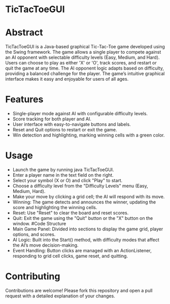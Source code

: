 # TicTacToeGUI
# Abstract
TicTacToeGUI is a Java-based graphical Tic-Tac-Toe game developed using the Swing framework. The game allows a single player to compete against an AI opponent with selectable difficulty levels (Easy, Medium, and Hard). Users can choose to play as either 'X' or 'O', track scores, and restart or quit the game at any time. The AI opponent logic adapts based on difficulty, providing a balanced challenge for the player. The game’s intuitive graphical interface makes it easy and enjoyable for users of all ages.

# Features
* Single-player mode against AI with configurable difficulty levels.
* Score tracking for both player and AI.
* User interface with easy-to-navigate buttons and labels.
* Reset and Quit options to restart or exit the game.
* Win detection and highlighting, marking winning cells with a green color.

# Usage
* Launch the game by running java TicTacToeGUI.
* Enter a player name in the text field on the right.
* Select your symbol (X or O) and click "Play" to start.
* Choose a difficulty level from the "Difficulty Levels" menu (Easy, Medium, Hard).
* Make your move by clicking a grid cell; the AI will respond with its move.
* Winning: The game detects and announces the winner, updating the score and highlighting the winning cells.
* Reset: Use "Reset" to clear the board and reset scores.
* Quit: Exit the game using the "Quit" button or the "X" button on the window.
#Code Structure
* Main Game Panel: Divided into sections to display the game grid, player options, and scores.
* AI Logic: Built into the Start() method, with difficulty modes that affect the AI’s move decision-making.
* Event Handling: Button clicks are managed with an ActionListener, responding to grid cell clicks, game reset, and quitting.
# Contributing
 Contributions are welcome! Please fork this repository and open a pull request with a detailed explanation of your changes.
